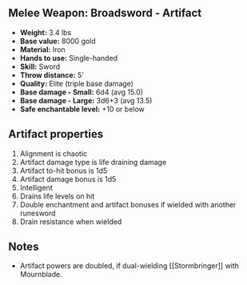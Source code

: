 ## Melee Weapon: Broadsword - Artifact

- **Weight:**                 3.4 lbs
- **Base value:**             8000 gold
- **Material:**               Iron
- **Hands to use:**           Single-handed
- **Skill:**                  Sword
- **Throw distance:**         5'
- **Quality:**                Elite (triple base damage)
- **Base damage - Small:**    6d4 (avg 15.0)
- **Base damage - Large:**    3d6+3 (avg 13.5)
- **Safe enchantable level:** +10 or below

## Artifact properties

1. Alignment is chaotic
2. Artifact damage type is life draining damage
3. Artifact to-hit bonus is 1d5
4. Artifact damage bonus is 1d5
5. Intelligent
6. Drains life levels on hit
7. Double enchantment and artifact bonuses if wielded with another runesword
8. Drain resistance when wielded

## Notes

- Artifact powers are doubled, if dual-wielding [[Stormbringer]] with Mournblade.